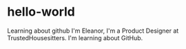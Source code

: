 # hello-world
Learning about github
I'm Eleanor, I'm a Product Designer at TrustedHousesitters. I'm learning about GitHub.
